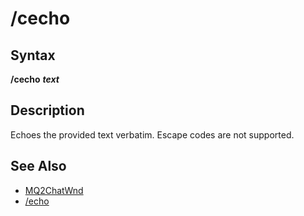 # /cecho

## Syntax

**/cecho** _**text**_

## Description

Echoes the provided text verbatim. Escape codes are not supported.

## See Also

* [MQ2ChatWnd](../../plugins/core-plugins/mq2chatwnd/)
* [/echo](echo.md)



